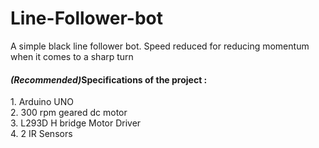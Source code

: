 # Line-Follower-bot
A simple black line follower bot. Speed reduced for reducing momentum when it comes to a sharp turn
<h4><b><i>(Recommended)</i>Specifications of the project : </b></h4>
1. Arduino UNO<br />
2. 300 rpm geared dc motor<br />
3. L293D H bridge Motor Driver<br />
4. 2 IR Sensors
